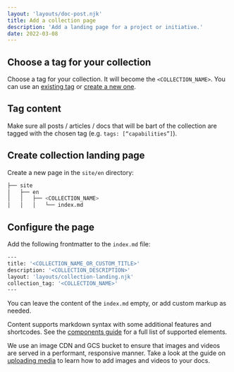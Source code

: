 ```yaml
---
layout: 'layouts/doc-post.njk'
title: Add a collection page
description: 'Add a landing page for a project or initiative.'
date: 2022-03-08
---
```


## Choose a tag for your collection

Choose a tag for your collection. It will become the `<COLLECTION_NAME>`. You can use an
[existing tag](https://github.com/GoogleChrome/developer.chrome.com/blob/main/site/_data/i18n/tags.yml)
or [create a new one](/docs/handbook/how-to/add-a-tag/).

## Tag content

Make sure all posts / articles / docs that will be bart of the collection are
tagged with the chosen tag (e.g. `tags: [“capabilities”]`).

## Create collection landing page

Create a new page in the `site/en` directory:

```bash
├── site
│   ├── en
│   │   ├── <COLLECTION_NAME>
│   │   │   └── index.md
```

## Configure the page

Add the following frontmatter to the `index.md` file:

```bash
---
title: '<COLLECTION_NAME_OR_CUSTOM_TITLE>'
description: '<COLLECTION_DESCRIPTION>'
layout: 'layouts/collection-landing.njk'
collection_tag: '<COLLECTION_NAME>'
---
```

You can leave the content of the `index.md` empty, or add custom markup as needed.

Content supports markdown syntax with some additional features and shortcodes.
See the [components guide](/docs/handbook/components/) for a full list of supported elements.

We use an image CDN and GCS bucket to ensure that images and
videos are served in a performant, responsive manner.
Take a look at the guide on [uploading media](/docs/handbook/how-to/add-media)
to learn how to add images and videos to your docs.
